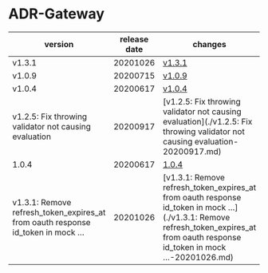 # ADR-Gateway	


|version|release date|changes|
|---|---|---|
|v1.3.1|20201026|[v1.3.1](./v1.3.1-20201026.md)|
|v1.0.9|20200715|[v1.0.9](./v1.0.9-20200715.md)|
|v1.0.4|20200617|[v1.0.4](./v1.0.4-20200617.md)|
|v1.2.5: Fix throwing validator not causing evaluation|20200917|[v1.2.5: Fix throwing validator not causing evaluation](./v1.2.5: Fix throwing validator not causing evaluation-20200917.md)|
|1.0.4|20200617|[1.0.4](./1.0.4-20200617.md)|
|v1.3.1: Remove refresh_token_expires_at from oauth response id_token in mock …|20201026|[v1.3.1: Remove refresh_token_expires_at from oauth response id_token in mock …](./v1.3.1: Remove refresh_token_expires_at from oauth response id_token in mock …-20201026.md)|
